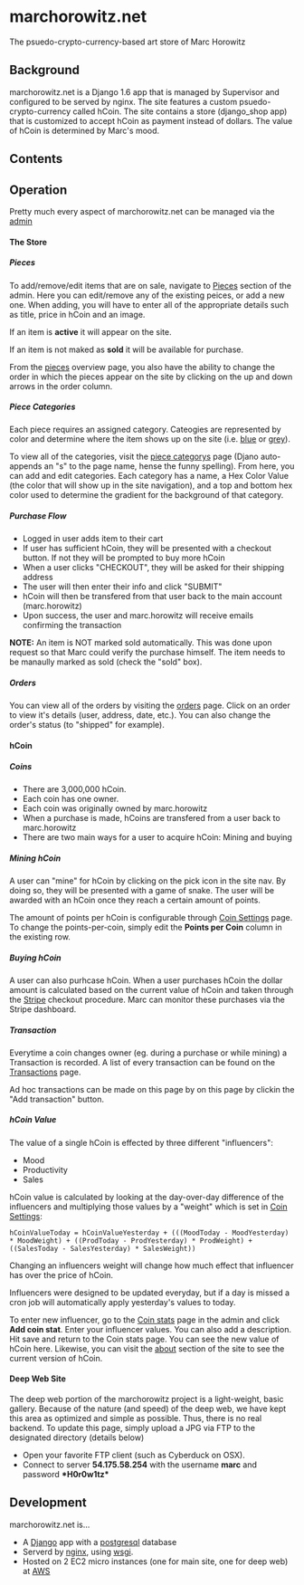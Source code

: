 marchorowitz.net
================

The psuedo-crypto-currency-based art store of Marc Horowitz

## Background

marchorowitz.net is a Django 1.6 app that is managed by Supervisor and configured to be served by nginx. The site features a custom psuedo-crypto-currency called hCoin. The site contains a store (django_shop app) that is customized to accept hCoin as payment instead of dollars. The value of hCoin is determined by Marc's mood.

## Contents

## Operation

Pretty much every aspect of marchorowitz.net can be managed via the [admin](https://www.marchorowitz.net/admin/)

#### The Store

##### Pieces

To add/remove/edit items that are on sale, navigate to [Pieces](https://www.marchorowitz.net/admin/project/piece/) section of the admin. Here you can edit/remove any of the existing peices, or add a new one. When adding, you will have to enter all of the appropriate details such as title, price in hCoin and an image. 

If an item is **active** it will appear on the site.

If an item is not maked as **sold** it will be available for purchase.

From the [pieces](https://www.marchorowitz.net/admin/project/piece/) overview page, you also have the ability to change the order in which the pieces appear on the site by clicking on the up and down arrows in the order column.

##### Piece Categories

Each piece requires an assigned category. Cateogies are represented by color and determine where the item shows up on the site (i.e. [blue](https://www.marchorowitz.net/pieces/blue/) or [grey](https://www.marchorowitz.net/pieces/grey/)).

To view all of the categories, visit the [piece categorys](https://www.marchorowitz.net/admin/project/piececategory/) page (Djano auto-appends an "s" to the page name, hense the funny spelling). From here, you can add and edit categories. Each category has a name, a Hex Color Value (the color that will show up in the site navigation), and a top and bottom hex color used to determine the gradient for the background of that category.

##### Purchase Flow

* Logged in user adds item to their cart
* If user has sufficient hCoin, they will be presented with a checkout button. If not they will be prompted to buy more hCoin
* When a user clicks "CHECKOUT", they will be asked for their shipping address
* The user will then enter their info and click "SUBMIT"
* hCoin will then be transfered from that user back to the main account (marc.horowitz)
* Upon success, the user and marc.horowitz will receive emails confirming the transaction

**NOTE:** An item is NOT marked sold automatically. This was done upon request so that Marc could verify the purchase himself. The item needs to be manaully marked as sold (check the "sold" box).

##### Orders

You can view all of the orders by visiting the [orders](https://www.marchorowitz.net/admin/shop/order/) page. Click on an order to view it's details (user, address, date, etc.). You can also change the order's status (to "shipped" for example).

#### hCoin

##### Coins

* There are 3,000,000 hCoin. 
* Each coin has one owner. 
* Each coin was originally owned by marc.horowitz
* When a purchase is made, hCoins are transfered from a user back to marc.horowitz
* There are two main ways for a user to acquire hCoin: Mining and buying

##### Mining hCoin

A user can "mine" for hCoin by clicking on the pick icon in the site nav. By doing so, they will be presented with a game of snake. The user will be awarded with an hCoin once they reach a certain amount of points.

The amount of points per hCoin is configurable through [Coin Settings](https://www.marchorowitz.net/admin/coin/coinsettings/) page. To change the points-per-coin, simply edit the **Points per Coin** column in the existing row.

##### Buying hCoin

A user can also purhcase hCoin. When a user purchases hCoin the dollar amount is calculated based on the current value of hCoin and taken through the [Stripe](https://stripe.com/) checkout procedure. Marc can monitor these purchases via the Stripe dashboard.

##### Transaction

Everytime a coin changes owner (eg. during a purchase or while mining) a Transaction is recorded. A list of every transaction can be found on the [Transactions](https://www.marchorowitz.net/admin/coin/transaction/) page. 

Ad hoc transactions can be made on this page by on this page by clickin the "Add transaction" button.

##### hCoin Value

The value of a single hCoin is effected by three different "influencers":

* Mood
* Productivity
* Sales

hCoin value is calculated by looking at the day-over-day difference of the influencers and multiplying those values by a "weight" which is set in [Coin Settings](https://www.marchorowitz.net/admin/coin/coinsettings/):

```
hCoinValueToday = hCoinValueYesterday + (((MoodToday - MoodYesterday) * MoodWeight) + ((ProdToday - ProdYesterday) * ProdWeight) + ((SalesToday - SalesYesterday) * SalesWeight))
```

Changing an influencers weight will change how much effect that influencer has over the price of hCoin.

Influencers were designed to be updated everyday, but if a day is missed a cron job will automatically apply yesterday's values to today.

To enter new influencer, go to the [Coin stats](https://www.marchorowitz.net/admin/coin/coinstat/) page in the admin and click **Add coin stat**. Enter your influencer values. You can also add a description. Hit save and return to the Coin stats page. You can see the new value of hCoin here. Likewise, you can visit the [about](https://www.marchorowitz.net/about/) section of the site to see the current version of hCoin.

#### Deep Web Site

The deep web portion of the marchorowitz project is a light-weight, basic gallery. Because of the nature (and speed) of the deep web, we have kept this area as optimized and simple as possible. Thus, there is no real backend. To update this page, simply upload a JPG via FTP to the designated directory (details below)

* Open your favorite FTP client (such as Cyberduck on OSX).
* Connect to server **54.175.58.254** with the username **marc** and password **\*H0r0w1tz\***

## Development

marchorowitz.net is... 
* A [Django](https://www.djangoproject.com/) app with a [postgresql](http://www.postgresql.org/) database
* Serverd by [nginx](https://www.nginx.com/resources/wiki/), using [wsgi](http://wsgi.readthedocs.org/en/latest/).
* Hosted on 2 EC2 micro instances (one for main site, one for deep web) at [AWS](https://aws.amazon.com)





